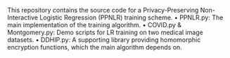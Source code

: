 This repository contains the source code for a Privacy-Preserving Non-Interactive Logistic Regression (PPNLR) training scheme.
• PPNLR.py: The main implementation of the training algorithm.
• COVID.py & Montgomery.py: Demo scripts for LR training on two medical image datasets.
• DDHIP.py: A supporting library providing homomorphic encryption functions, which the main algorithm depends on.
